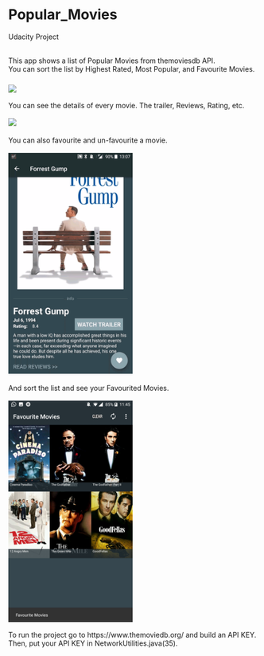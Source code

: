 # Popular_Movies
Udacity Project

<br>
This app shows a list of Popular Movies from themoviesdb API.<br>
You can sort the list by Highest Rated, Most Popular, and Favourite Movies. <br>
<br>
<img src="https://github.com/janhavisinghh/Popular_Movies/blob/master/ScreenShots/gifmaker_20181108011145.gif" width="250" align="middle">
<br>
<br>
You can see the details of every movie. The trailer, Reviews, Rating, etc.<br><br>
<img src="https://github.com/janhavisinghh/Popular_Movies/blob/master/ScreenShots/gifmaker_20181108010305.gif" width="250">
<br><br>
You can also favourite and un-favourite a movie.<br><br>
<img src="https://github.com/janhavisinghh/Popular_Movies/blob/master/ScreenShots/gifmaker_20181108010837.gif" width="250">
<br><br>
And sort the list and see your Favourited Movies.<br><br>
<img src="https://github.com/janhavisinghh/Popular_Movies/blob/master/ScreenShots/Favourite%20Movies%20DB.jpg" width="250" align="middle"><br>
<br>
To run the project go to https://www.themoviedb.org/ and build an API KEY.<br>
Then, put your API KEY in NetworkUtilities.java(35).
<br>
<br>




